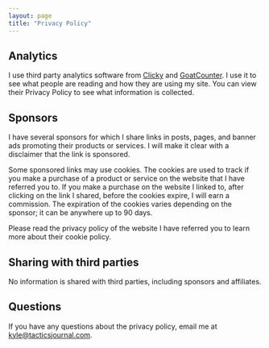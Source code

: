 ```yaml
---
layout: page
title: "Privacy Policy"
---
```


## Analytics

I use third party analytics software from [Clicky](https://clicky.com/terms/privacy) and [GoatCounter](https://www.goatcounter.com/help/privacy). I use it to see what people are reading and how they are using my site. You can view their Privacy Policy to see what information is collected.

## Sponsors

I have several sponsors for which I share links in posts, pages, and banner ads promoting their products or services. I will make it clear with a disclaimer that the link is sponsored.

Some sponsored links may use cookies. The cookies are used to track if you make a purchase of a product or service on the website that I have referred you to. If you make a purchase on the website I linked to, after clicking on the link I shared, before the cookies expire, I will earn a commission. The expiration of the cookies varies depending on the sponsor; it can be anywhere up to 90 days.

Please read the privacy policy of the website I have referred you to learn more about their cookie policy.

## Sharing with third parties 

No information is shared with third parties, including sponsors and affiliates.

## Questions 

If you have any questions about the privacy policy, email me at <a href="mailto:kyle@tacticsjournal.com">kyle@tacticsjournal.com</a>.